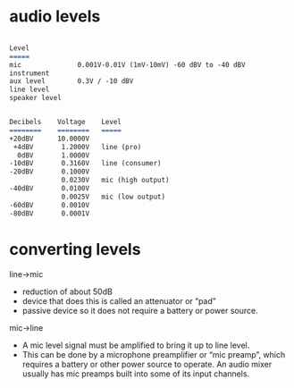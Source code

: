 

# audio levels

```markdown

Level
=====       
mic              0.001V-0.01V (1mV-10mV) -60 dBV to -40 dBV
instrument
aux level        0.3V / -10 dBV
line level
speaker level


Decibels    Voltage    Level
========    ========   =====
+20dBV      10.0000V   
 +4dBV       1.2000V   line (pro) 
  0dBV       1.0000V     
-10dBV       0.3160V   line (consumer)
-20dBV       0.1000V
             0.0230V   mic (high output)
-40dBV       0.0100V   
             0.0025V   mic (low output)
-60dBV       0.0010V   
-80dBV       0.0001V
```

# converting levels

line->mic

- reduction of about 50dB
- device that does this is called an attenuator or “pad”
- passive device so it does not require a battery or power source. 

mic->line

- A mic level signal must be amplified to bring it up to line level.
- This can be done by a microphone preamplifier or “mic preamp”, which requires a battery or other power source to operate. An audio mixer usually has mic preamps built into some of its input channels.
